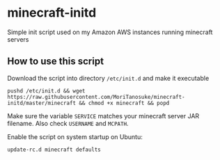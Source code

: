 # minecraft-initd
Simple init script used on my Amazon AWS instances running minecraft servers

## How to use this script

Download the script into directory `/etc/init.d` and make it executable

    pushd /etc/init.d && wget https://raw.githubusercontent.com/MoriTanosuke/minecraft-initd/master/minecraft && chmod +x minecraft && popd

Make sure the variable `SERVICE` matches your minecraft server JAR filename. Also check `USERNAME` and `MCPATH`.

Enable the script on system startup on Ubuntu:

    update-rc.d minecraft defaults
